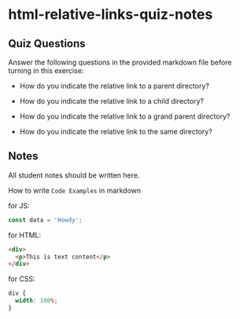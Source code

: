 # html-relative-links-quiz-notes

## Quiz Questions

Answer the following questions in the provided markdown file before turning in this exercise:

- How do you indicate the relative link to a parent directory?

- How do you indicate the relative link to a child directory?

- How do you indicate the relative link to a grand parent directory?

- How do you indicate the relative link to the same directory?

## Notes

All student notes should be written here.

How to write `Code Examples` in markdown

for JS:

```javascript
const data = 'Howdy';
```

for HTML:

```html
<div>
  <p>This is text content</p>
</div>
```

for CSS:

```css
div {
  width: 100%;
}
```
